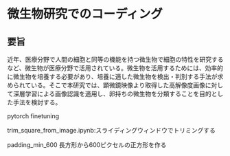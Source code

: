 # 微生物研究でのコーディング
## 要旨
近年、医療分野で人間の細胞と同等の機能を持つ微生物で細胞の特性を研究するなど、微生物が医療分野で活用されている。微生物を活用するためには、効率的に微生物を培養する必要があり、培養に適した微生物を検出・判別する手法が求められている。そこで本研究では、顕微鏡映像より取得した高解像度画像に対して深層学習による画像認識を適用し、卵持ちの微生物を分類することを目的とした手法を検討する。

pytorch finetuning

trim_square_from_image.ipynb:スライディングウィンドウでトリミングする

padding_min_600 長方形から600ピクセルの正方形を作る
